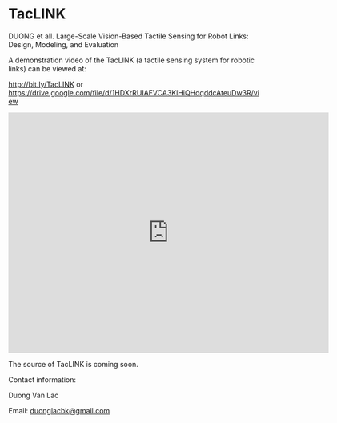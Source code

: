 # TacLINK
DUONG et all. Large-Scale Vision-Based Tactile Sensing for Robot Links: Design, Modeling, and Evaluation

A demonstration video of the TacLINK (a tactile sensing system for robotic links) can be viewed at:

http://bit.ly/TacLINK
or 
https://drive.google.com/file/d/1HDXrRUIAFVCA3KlHiQHdqddcAteuDw3R/view


<div class="embed-container">
  <iframe
      width="640"
      height="480"
      src="https://drive.google.com/file/d/1HDXrRUIAFVCA3KlHiQHdqddcAteuDw3R"
      frameborder="0"
      allowfullscreen="">
  </iframe>
</div>

The source of TacLINK is coming soon.

Contact information:

Duong Van Lac

Email: duonglacbk@gmail.com
